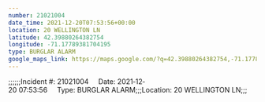 ```yaml
---
number: 21021004
date_time: 2021-12-20T07:53:56+00:00
location: 20 WELLINGTON LN
latitude: 42.39880264382754
longitude: -71.17789381704195
type: BURGLAR ALARM
google_maps_link: https://maps.google.com/?q=42.39880264382754,-71.17789381704195
---
```


;;;;;;Incident #: 21021004     Date: 2021‐12‐20 07:53:56     Type: BURGLAR ALARM;;;Location: 20 WELLINGTON LN;;;
